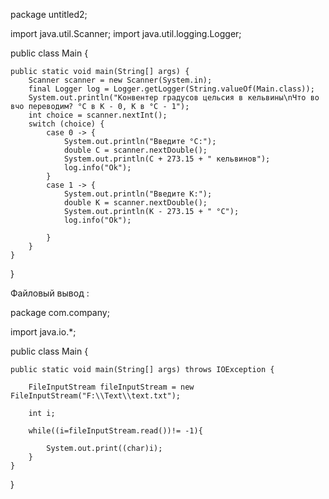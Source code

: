 package untitled2;

import java.util.Scanner;
import java.util.logging.Logger;


public class Main {

    public static void main(String[] args) {
        Scanner scanner = new Scanner(System.in);
        final Logger log = Logger.getLogger(String.valueOf(Main.class));
        System.out.println("Конвентер градусов цельсия в кельвины\nЧто во вчо переводим? °C в К - 0, К в °C - 1");
        int choice = scanner.nextInt();
        switch (choice) {
            case 0 -> {
                System.out.println("Введите °C:");
                double C = scanner.nextDouble();
                System.out.println(C + 273.15 + " кельвинов");
                log.info("Ok");
            }
            case 1 -> {
                System.out.println("Введите К:");
                double K = scanner.nextDouble();
                System.out.println(K - 273.15 + " °C");
                log.info("Ok");

            }
        }
    }
}


Файловый вывод :

package com.company;

import java.io.*;

public class Main {

    public static void main(String[] args) throws IOException {

        FileInputStream fileInputStream = new FileInputStream("F:\\Text\\text.txt");

        int i;

        while((i=fileInputStream.read())!= -1){

            System.out.print((char)i);
        }
    }
}
